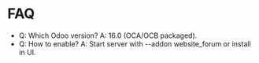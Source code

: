 # FAQ

- Q: Which Odoo version? A: 16.0 (OCA/OCB packaged).
- Q: How to enable? A: Start server with --addon website_forum or install in UI.
